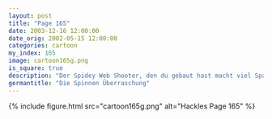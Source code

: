 ```yaml
---
layout: post
title: "Page 165"
date: 2003-12-16 12:00:00
date_orig: 2002-05-15 12:00:00
categories: cartoon
my_index: 165
image: cartoon165g.png
is_square: true
description: "Der Spidey Web Shooter, den du gebaut hast macht viel Spaß, Vic! Aber ich denke er ist bald leer - Kannst du die Netze wieder auffüllen Du brauchst die Netzenicht auffüllen. Du musst nur die Spinnen darin füttern Da sind Spinnen in dem Ding Ich denk wir brauchen keine Spidey Kräfte um an der Decke zu hängen Was gehts ab Leute Hi Vic hazel Katrina Vittles"
germantitle: "Die Spinnen Überraschung"
---
```


{% include figure.html src="cartoon165g.png" alt="Hackles Page 165"  %}
